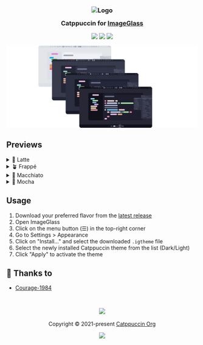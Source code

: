 <h3 align="center">
	<img src="https://raw.githubusercontent.com/catppuccin/catppuccin/main/assets/logos/exports/1544x1544_circle.png" width="100" alt="Logo"/><br/>
	<img src="https://raw.githubusercontent.com/catppuccin/catppuccin/main/assets/misc/transparent.png" height="30" width="0px"/>
	Catppuccin for <a href="https://imageglass.org">ImageGlass</a>
	<img src="https://raw.githubusercontent.com/catppuccin/catppuccin/main/assets/misc/transparent.png" height="30" width="0px"/>
</h3>

<p align="center">
	<a href="https://github.com/Courage-1984/imageglass/stargazers"><img src="https://img.shields.io/github/stars/Courage-1984/imageglass?colorA=363a4f&colorB=b7bdf8&style=for-the-badge"></a>
	<a href="https://github.com/Courage-1984/imageglass/issues"><img src="https://img.shields.io/github/issues/Courage-1984/imageglass?colorA=363a4f&colorB=f5a97f&style=for-the-badge"></a>
	<a href="https://github.com/Courage-1984/imageglass/contributors"><img src="https://img.shields.io/github/contributors/Courage-1984/imageglass?colorA=363a4f&colorB=a6da95&style=for-the-badge"></a>
</p>

<p align="center">
	<img src="assets/preview.webp"/>
</p>

## Previews

<details>
<summary>🌻 Latte</summary>
<img src="assets/latte.webp"/>
</details>
<details>
<summary>🪴 Frappé</summary>
<img src="assets/frappe.webp"/>
</details>
<details>
<summary>🌺 Macchiato</summary>
<img src="assets/macchiato.webp"/>
</details>
<details>
<summary>🌿 Mocha</summary>
<img src="assets/mocha.webp"/>
</details>

## Usage

1. Download your preferred flavor from the [latest release](https://github.com/Courage-1984/imageglass/releases/latest)
2. Open ImageGlass
3. Click on the menu button (☰) in the top-right corner
4. Go to Settings > Appearance
5. Click on "Install…" and select the downloaded `.igtheme` file
6. Select the newly installed Catppuccin theme from the list (Dark/Light)
7. Click "Apply" to activate the theme

## 💝 Thanks to

- [Courage-1984](https://github.com/Courage-1984)

&nbsp;

<p align="center">
	<img src="https://raw.githubusercontent.com/catppuccin/catppuccin/main/assets/footers/gray0_ctp_on_line.svg?sanitize=true" />
</p>

<p align="center">
	Copyright &copy; 2021-present <a href="https://github.com/catppuccin" target="_blank">Catppuccin Org</a>
</p>

<p align="center">
	<a href="https://github.com/catppuccin/catppuccin/blob/main/LICENSE"><img src="https://img.shields.io/static/v1.svg?style=for-the-badge&label=License&message=MIT&logoColor=d9e0ee&colorA=363a4f&colorB=b7bdf8"/></a>
</p>

